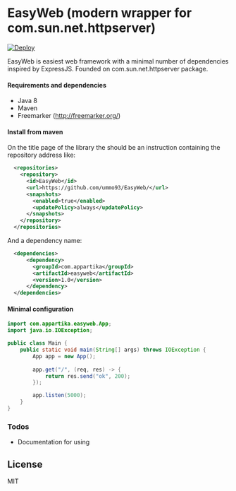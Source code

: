 # EasyWeb (modern wrapper for com.sun.net.httpserver)

[![Deploy](https://www.herokucdn.com/deploy/button.svg)](https://heroku.com/deploy?template=https://github.com/ummo93/EasyWeb)

EasyWeb is easiest web framework with a minimal number of dependencies inspired by ExpressJS. Founded on com.sun.net.httpserver package.
#### Requirements and dependencies
  - Java 8
  - Maven
  - Freemarker (http://freemarker.org/)
  
#### Install from maven
On the title page of the library the should be an instruction containing the repository address like:
```xml
  <repositories>
    <repository>
      <id>EasyWeb</id>
      <url>https://github.com/ummo93/EasyWeb/</url>
      <snapshots>
        <enabled>true</enabled>
        <updatePolicy>always</updatePolicy>
      </snapshots>
    </repository>
  </repositories>
```
And a dependency name:
```xml
  <dependencies>
      <dependency>
        <groupId>com.appartika</groupId>
        <artifactId>easyweb</artifactId>
        <version>1.0</version>
      </dependency>
  </dependencies>
```

#### Minimal configuration
```java
import com.appartika.easyweb.App;
import java.io.IOException;

public class Main {
    public static void main(String[] args) throws IOException {
        App app = new App();
        
        app.get("/", (req, res) -> {
            return res.send("ok", 200);
        });

        app.listen(5000);
    }
}
```

### Todos

 - Documentation for using

License
----

MIT
